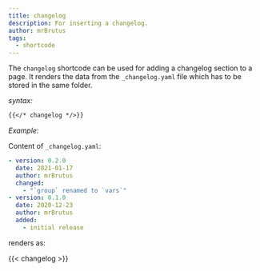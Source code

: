 ```yaml
---
title: changelog
description: For inserting a changelog.
author: mrBrutus
tags:
  - shortcode
---
```


The `changelog` shortcode can be used for adding a changelog section to a page.
It renders the data from the `_changelog.yaml` file which has to be stored in the same folder.

*syntax:*

```md
{{</* changelog */>}}
```

*Example:*

Content of `_changelog.yaml`:

```yaml
- version: 0.2.0
  date: 2021-01-17
  author: mrBrutus
  changed:
    - "`group` renamed to `vars`"
- version: 0.1.0
  date: 2020-12-23
  author: mrBrutus
  added:
    - initial release
```

renders as:

{{< changelog >}}
